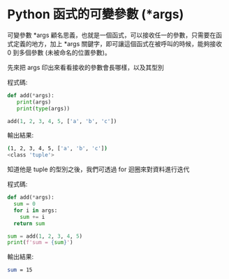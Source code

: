 # Python 函式的可變參數 (*args)

可變參數 *args 顧名思義，也就是一個函式，可以接收任一的參數，只需要在函式定義的地方，加上 *args 關鍵字，即可讓這個函式在被呼叫的時候，能夠接收 0 到多個參數 (未被命名的位置參數)。

先來把 args 印出來看看接收的參數會長哪樣，以及其型別

程式碼:
```py
def add(*args):
   print(args)
   print(type(args))

add(1, 2, 3, 4, 5, ['a', 'b', 'c'])
```
輸出結果:
```sh
(1, 2, 3, 4, 5, ['a', 'b', 'c'])
<class 'tuple'>
```

知道他是 tuple 的型別之後，我們可透過 for 迴圈來對資料進行迭代

程式碼:
```py
def add(*args): 
  sum = 0
  for i in args:
    sum += i
  return sum

sum = add(1, 2, 3, 4, 5)
print(f'sum = {sum}')
```

輸出結果:
```sh
sum = 15
```